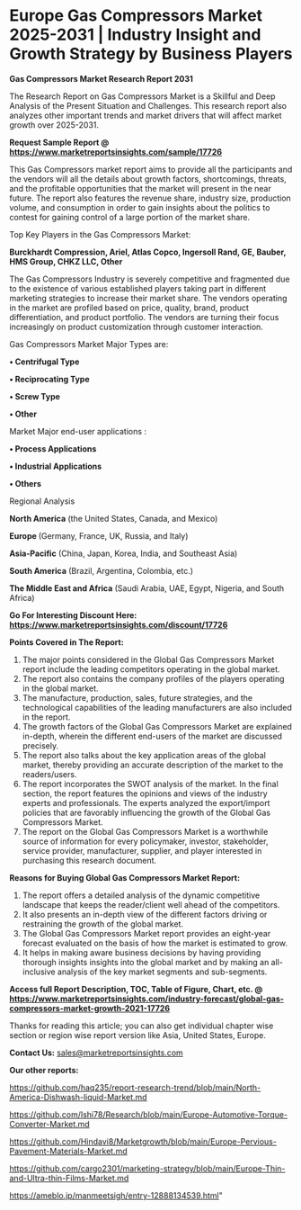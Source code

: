  # Europe Gas Compressors Market 2025-2031 | Industry Insight and Growth Strategy by Business Players

<strong>Gas Compressors Market Research Report 2031</strong>

The Research Report on Gas Compressors Market is a Skillful and Deep Analysis of the Present Situation and Challenges. This research report also analyzes other important trends and market drivers that will affect market growth over 2025-2031.

<strong>Request Sample Report @ <a href=https://www.marketreportsinsights.com/sample/17726>https://www.marketreportsinsights.com/sample/17726</a></strong>

This Gas Compressors market report aims to provide all the participants and the vendors will all the details about growth factors, shortcomings, threats, and the profitable opportunities that the market will present in the near future. The report also features the revenue share, industry size, production volume, and consumption in order to gain insights about the politics to contest for gaining control of a large portion of the market share.

Top Key Players in the Gas Compressors Market:

<strong>Burckhardt Compression, Ariel, Atlas Copco, Ingersoll Rand, GE, Bauber, HMS Group, CHKZ LLC, Other</strong>

The Gas Compressors Industry is severely competitive and fragmented due to the existence of various established players taking part in different marketing strategies to increase their market share. The vendors operating in the market are profiled based on price, quality, brand, product differentiation, and product portfolio. The vendors are turning their focus increasingly on product customization through customer interaction.

Gas Compressors Market Major Types are:

<strong>• Centrifugal Type

• Reciprocating Type

• Screw Type

• Other</strong>

Market Major end-user applications :

<strong>• Process Applications

• Industrial Applications

• Others</strong>

Regional Analysis

</u><strong><b>North America</b></strong> (the United States, Canada, and Mexico)

<strong><b>Europe </b></strong>(Germany, France, UK, Russia, and Italy)

<strong><b>Asia-Pacific</b></strong> (China, Japan, Korea, India, and Southeast Asia)

<strong><b>South America</b></strong> (Brazil, Argentina, Colombia, etc.)

<strong><b>The Middle East and Africa</b></strong> (Saudi Arabia, UAE, Egypt, Nigeria, and South Africa)

<strong>Go For Interesting Discount Here: <a href=https://www.marketreportsinsights.com/discount/17726>https://www.marketreportsinsights.com/discount/17726</a></strong>

<strong>Points Covered in The Report:</strong>
<ol>
  <li>The major points considered in the Global Gas Compressors Market report include the leading competitors operating in the global market.</li>
  <li>The report also contains the company profiles of the players operating in the global market.</li>
  <li>The manufacture, production, sales, future strategies, and the technological capabilities of the leading manufacturers are also included in the report.</li>
  <li>The growth factors of the Global Gas Compressors Market are explained in-depth, wherein the different end-users of the market are discussed precisely.</li>
  <li>The report also talks about the key application areas of the global market, thereby providing an accurate description of the market to the readers/users.</li>
  <li>The report incorporates the SWOT analysis of the market. In the final section, the report features the opinions and views of the industry experts and professionals. The experts analyzed the export/import policies that are favorably influencing the growth of the Global Gas Compressors Market.</li>
  <li>The report on the Global Gas Compressors Market is a worthwhile source of information for every policymaker, investor, stakeholder, service provider, manufacturer, supplier, and player interested in purchasing this research document.</li>
</ol>
<strong>Reasons for Buying Global Gas Compressors Market Report:</strong>

<ol>
  <li>The report offers a detailed analysis of the dynamic competitive landscape that keeps the reader/client well ahead of the competitors.</li>
  <li>It also presents an in-depth view of the different factors driving or restraining the growth of the global market.</li>
  <li>The Global Gas Compressors Market report provides an eight-year forecast evaluated on the basis of how the market is estimated to grow.</li>
  <li>It helps in making aware business decisions by having providing thorough insights insights into the global market and by making an all-inclusive analysis of the key market segments and sub-segments.</li>
</ol>
<strong>Access full Report Description, TOC, Table of Figure, Chart, etc. @ <a href=https://www.marketreportsinsights.com/industry-forecast/global-gas-compressors-market-growth-2021-17726>https://www.marketreportsinsights.com/industry-forecast/global-gas-compressors-market-growth-2021-17726</a></strong>


Thanks for reading this article; you can also get individual chapter wise section or region wise report version like Asia, United States, Europe.

<strong>Contact Us:</strong>
sales@marketreportsinsights.com

<strong>Our other reports:</strong>

<a href=https://github.com/haq235/report-research-trend/blob/main/North-America-Dishwash-liquid-Market.md>https://github.com/haq235/report-research-trend/blob/main/North-America-Dishwash-liquid-Market.md</a>

<a href=https://github.com/Ishi78/Research/blob/main/Europe-Automotive-Torque-Converter-Market.md>https://github.com/Ishi78/Research/blob/main/Europe-Automotive-Torque-Converter-Market.md</a>

<a href=https://github.com/Hindavi8/Marketgrowth/blob/main/Europe-Pervious-Pavement-Materials-Market.md>https://github.com/Hindavi8/Marketgrowth/blob/main/Europe-Pervious-Pavement-Materials-Market.md</a>

<a href=https://github.com/cargo2301/marketing-strategy/blob/main/Europe-Thin-and-Ultra-thin-Films-Market.md>https://github.com/cargo2301/marketing-strategy/blob/main/Europe-Thin-and-Ultra-thin-Films-Market.md</a>

<a href=https://ameblo.jp/manmeetsigh/entry-12888134539.html>https://ameblo.jp/manmeetsigh/entry-12888134539.html</a>"
